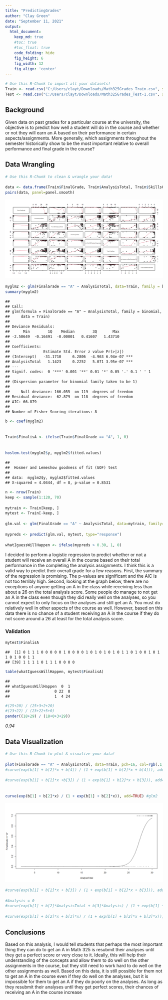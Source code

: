 ```yaml
---
title: "PredictingGrades"
author: "Clay Green"
date: "September 11, 2021"
output:
  html_document:  
    keep_md: true
    #toc: true
    #toc_float: true
    code_folding: hide
    fig_height: 6
    fig_width: 12
    fig_align: 'center'
---
```







```r
# Use this R-Chunk to import all your datasets!
Train <- read.csv("C:/Users/clayt/Downloads/Math325Grades_Train.csv", stringsAsFactors=TRUE)
Test <- read.csv("C:/Users/clayt/Downloads/Math325Grades_Test-1.csv", stringsAsFactors=TRUE)
```

## Background

Given data on past grades for a particular course at the university, the objective is to predict how well a student will do in the course and whether or not they will earn an A based on their performance in certain aspects/assignments. More generally, which assignments throughout the semester historically show to be the most important relative to overall performance and final grade in the course?

## Data Wrangling


```r
# Use this R-Chunk to clean & wrangle your data!

data <- data.frame(Train$FinalGrade, Train$AnalysisTotal, Train$SkillsQuizzesTotal, Train$ProjectTotal, Train$Math325NotebookOrganization, Train$FinalExam, Train$AssessmentQuizCompletionTotal, Train$ClassActivitiesTotal)
pairs(data, panel=panel.smooth)
```

![](PredictingGrades_files/figure-html/tidy_data-1.png)<!-- -->

```r
myglm2 <- glm(FinalGrade == "A" ~ AnalysisTotal, data=Train, family = binomial)
summary(myglm2)
```

```
## 
## Call:
## glm(formula = FinalGrade == "A" ~ AnalysisTotal, family = binomial, 
##     data = Train)
## 
## Deviance Residuals: 
##      Min        1Q    Median        3Q       Max  
## -2.50649  -0.16491  -0.00001   0.41607   1.43710  
## 
## Coefficients:
##               Estimate Std. Error z value Pr(>|z|)    
## (Intercept)   -31.1710     6.2806  -4.963 6.94e-07 ***
## AnalysisTotal   1.1423     0.2252   5.071 3.95e-07 ***
## ---
## Signif. codes:  0 '***' 0.001 '**' 0.01 '*' 0.05 '.' 0.1 ' ' 1
## 
## (Dispersion parameter for binomial family taken to be 1)
## 
##     Null deviance: 166.055  on 119  degrees of freedom
## Residual deviance:  62.879  on 118  degrees of freedom
## AIC: 66.879
## 
## Number of Fisher Scoring iterations: 8
```

```r
b <- coef(myglm2)


Train$FinalisA <- ifelse(Train$FinalGrade == "A", 1, 0)


hoslem.test(myglm2$y, myglm2$fitted.values)
```

```
## 
## 	Hosmer and Lemeshow goodness of fit (GOF) test
## 
## data:  myglm2$y, myglm2$fitted.values
## X-squared = 4.0444, df = 8, p-value = 0.8531
```

```r
n <- nrow(Train)
keep <- sample(1:120, 70)

mytrain <- Train[keep, ]
mytest <- Train[-keep, ]

glm.val <- glm(FinalGrade == "A" ~ AnalysisTotal, data=mytrain, family=binomial)

mypreds <- predict(glm.val, mytest, type="response")

whatIguessWillHappen <- ifelse(mypreds > 0.30, 1, 0)
```

I decided to perform a logistic regression to predict whether or not a student will receive an overall A in the course based on their total performance in the completing the analysis assignments. I think this is a valid way to predict their overall grade for a few reasons. First, the summary of the regression is promising. The p-values are significant and the AIC is not too terribly high. Second, looking at the graph below, there are no exceptions of anyone getting an A in the class while receiving less than about a 26 on the total analysis score. Some people do manage to not get an A in the class even though they did really well on the analyses, so you cannot expect to only focus on the analyses and still get an A. You must do relatively well in other aspects of the course as well. However, based on this data there is no chance of a student receiving an A in the course if they do not score around a 26 at least for the total analysis score. 

### Validation


```r
mytest$FinalisA
```

```
##  [1] 0 1 1 1 0 0 0 0 0 1 0 0 0 0 1 0 1 0 1 0 1 0 1 1 0 1 0 0 1 0 1 1 0 1 0 0 1 1
## [39] 1 1 1 1 0 1 1 1 0 0 0 0
```

```r
table(whatIguessWillHappen, mytest$FinalisA)
```

```
##                     
## whatIguessWillHappen  0  1
##                    0 22  0
##                    1  4 24
```

```r
#(25+20) / (25+3+2+20)
#(23+22) / (23+22+5+0)
pander((18+29) / (18+0+3+29))
```

_0.94_



## Data Visualization


```r
# Use this R-Chunk to plot & visualize your data!

plot(FinalGrade == "A" ~ AnalysisTotal, data=Train, pch=16, col=rgb(.1,.1,.1,.1))
#curve(exp(b[1] + b[2]*x + b[4]) / (1 + exp(b[1] + b[2]*x + b[4])), add=TRUE)

#curve(exp(b[1] + b[2]*x +b[3]) / (1 + exp(b[1] + b[2]*x + b[3])), add=TRUE) #glm3


curve(exp(b[1] + b[2]*x) / (1 + exp(b[1] + b[2]*x)), add=TRUE) #glm2
```

![](PredictingGrades_files/figure-html/plot_data-1.png)<!-- -->

```r
#curve(exp(b[1] + b[2]*x + b[3]) / (1 + exp(b[1] + b[2]*x + b[3])), add=TRUE) #glm2

#Analysis = 0
#curve(exp(b[1] + b[2]*AnalysisTotal + b[3]*Analysis) / (1 + exp(b[1] + b[2]*AnalysisTotal + b[3]*Analysis)), add=TRUE, xname="AnalysisTotal") #glm

#curve(exp(b[1] + b[2]*x + b[3]*x) / (1 + exp(b[1] + b[2]*x + b[3]*x)), add=TRUE)
```

## Conclusions

Based on this analysis, I would tell students that perhaps the most important thing they can do to get an A in Math 325 is resubmit their analyses until they get a perfect score or very close to it. Ideally, this will help their understanding of the concepts and allow them to do well on the other assignments in the course, but they still need to work hard to do well on the other assignments as well. Based on this data, it is still possible for them not to get an A in the course even if they do well on the analyses, but it is impossible for them to get an A if they do poorly on the analyses. As long as they resubmit their analyses until they get perfect scores, their chances of receiving an A in the course increase 





